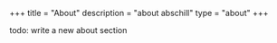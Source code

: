 +++
title = "About"
description = "about abschill"
type = "about"
+++

todo: write a new about section



